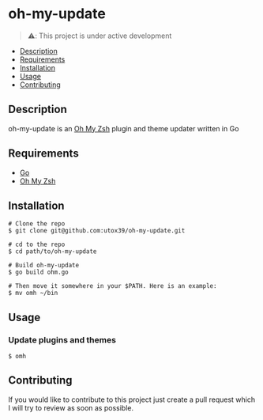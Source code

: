 # oh-my-update

>⚠️: This project is under active development

- [Description](#description)
- [Requirements](#requirements)
- [Installation](#installation)
- [Usage](#usage)
- [Contributing](#contributing)

## Description

oh-my-update is an [Oh My Zsh](https://ohmyz.sh/) plugin and theme updater written in Go

## Requirements
- [Go](https://go.dev/)
- [Oh My Zsh](https://ohmyz.sh/)

## Installation
```console
# Clone the repo
$ git clone git@github.com:utox39/oh-my-update.git

# cd to the repo
$ cd path/to/oh-my-update

# Build oh-my-update
$ go build ohm.go

# Then move it somewhere in your $PATH. Here is an example:
$ mv omh ~/bin
```

## Usage

### Update plugins and themes
```console
$ omh
```

## Contributing
If you would like to contribute to this project just create a pull request which I will try to review as soon as
possible.